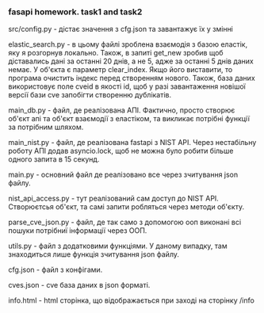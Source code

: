 ### fasapi homework. task1 and task2
src/config.py - дістає значення з cfg.json та завантажує їх у змінні

elastic_search.py - в цьому файлі зроблена взаємодія з базою еластік, яку я розгорнув локально. Також, в запиті get_new зробив щоб діставались дані за останні 20 днів, а не 5, адже за останні 5 днів даних немає. У об'єкта є параметр clear_index. Якщо його виставити, то програма очистить індекс перед створенням нового. Також, база даних використовує поле cveid в якості id, щоб у разі завантаження новішої версії бази cve запобігти створенню дублікатів.

main_db.py - файл, де реалізована АПІ. Фактично, просто створює об'єкт апі та об'єкт взаємодії з еластіком, та викликає потрібні функції за потрібним шляхом.

main_nist.py - файл, де реалізована fastapi з NIST API. Через нестабільну роботу АПІ додав asyncio.lock, щоб не можна було робити більше одного запита в 15 секунд.

main.py - основний файл де реалізовано все через зчитування json файлу.

nist_api_access.py - тут реалізований сам доступ до NIST API. Створюєтсья об'єкт, та самі запити робляться через методи об'єкту.

parse_cve_json.py - файл, де так само з допомогою ооп виконані всі пошуки потрібниї інформації через ООП.

utils.py - файл з додатковими функціями. У даному випадку, там знаходиться лише функція зчитування json файлу.


cfg.json - файл з конфігами.

cves.json - cve база даних в json форматі.

info.html - html сторінка, що відображається при заході на сторінку /info
